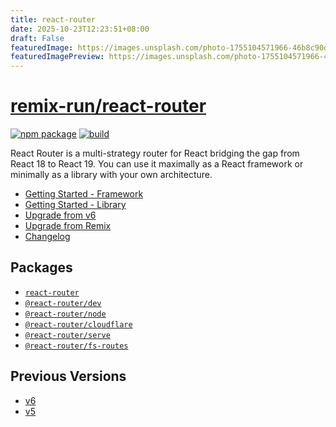 ```yaml
---
title: react-router
date: 2025-10-23T12:23:51+08:00
draft: False
featuredImage: https://images.unsplash.com/photo-1755104571966-46b8c90dfc29?ixid=M3w0NjAwMjJ8MHwxfHJhbmRvbXx8fHx8fHx8fDE3NjExOTMzMDZ8&ixlib=rb-4.1.0
featuredImagePreview: https://images.unsplash.com/photo-1755104571966-46b8c90dfc29?ixid=M3w0NjAwMjJ8MHwxfHJhbmRvbXx8fHx8fHx8fDE3NjExOTMzMDZ8&ixlib=rb-4.1.0
---
```


# [remix-run/react-router](https://github.com/remix-run/react-router)

[![npm package][npm-badge]][npm] [![build][build-badge]][build]

[npm-badge]: https://img.shields.io/npm/v/react-router-dom.svg
[npm]: https://www.npmjs.org/package/react-router-dom
[build-badge]: https://img.shields.io/github/actions/workflow/status/remix-run/react-router/test.yml?branch=dev&style=square
[build]: https://github.com/remix-run/react-router/actions/workflows/test.yml

React Router is a multi-strategy router for React bridging the gap from React 18 to React 19. You can use it maximally as a React framework or minimally as a library with your own architecture.

- [Getting Started - Framework](https://reactrouter.com/start/framework/installation)
- [Getting Started - Library](https://reactrouter.com/start/library/installation)
- [Upgrade from v6](https://reactrouter.com/upgrading/v6)
- [Upgrade from Remix](https://reactrouter.com/upgrading/remix)
- [Changelog](https://github.com/remix-run/react-router/blob/main/CHANGELOG.md)

## Packages

- [`react-router`](./packages/react-router)
- [`@react-router/dev`](./packages/react-router-dev)
- [`@react-router/node`](./packages/react-router-node)
- [`@react-router/cloudflare`](./packages/react-router-cloudflare)
- [`@react-router/serve`](./packages/react-router-serve)
- [`@react-router/fs-routes`](./packages/react-router-fs-routes)

## Previous Versions

- [v6](https://reactrouter.com/v6)
- [v5](https://v5.reactrouter.com/)
